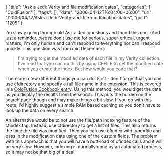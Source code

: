 {
	"title": "Ask a Jedi: Verity and file modification dates",
	"categories": [
		"ColdFusion"
	],
	"tags": [],
	"date": "2006-04-12T16:04:00+06:00",
	"url": "/2006/04/12/Ask-a-Jedi-Verity-and-file-modification-dates",
	"guid": "1205"
}

I'm slowly going through old Ask a Jedi questions and found this one. (And just a reminder, <i>please</i> don't use me for serious, super-critical, urgent matters, I'm only human and can't respond to everything nor can I respond quickly. This question was from mid December.)
	
<blockquote>
I'm trying to get the modified date of each file in my Verity collection. I've read that you can do this by using CFFILE to get the modified date when you create the index. But how would you code that?
</blockquote>

There are a few different things you can do. First - don't forget that you can use cfdirectory and specify a full file name in the extension. This is covered in a <a href="http://www.coldfusioncookbook.com/entry/58/How-do-I-get-the-last-modified-date-on-a-file?">ColdFusion Cookbook entry</a>. Using this method, you would get the data as you display the results from the search. This puts the burden on the search page though and may make things a bit slow. If you go with this route, I'd highily suggest a simple RAM based caching so you don't have to look up the data on every search.

An alternative would be to not use the file/path indexing feature of the cfindex tag. Instead, use cfdirectory to get a list of files. This also returns the time the file was modified. Then you can use cfindex with type=file and pass in the modification date using one of the custom fields. The problem with this approach is that you will have a butt-load of cfindex calls and it will be very slow. However, indexing is normally done by an automated process, so it may not be that big of a deal.